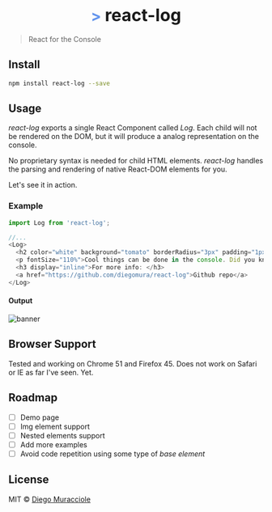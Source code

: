 <big><h1 align="center"><span style="color:CornflowerBlue; font-size:90%">> </span>react-log</h1></big>

> React for the Console

## Install
```sh
npm install react-log --save
```

## Usage
_react-log_ exports a single React Component called _Log_. Each child will not be rendered on the DOM, but it will produce a analog representation on the console.

No proprietary syntax is needed for child HTML elements. _react-log_ handles the parsing and rendering of native React-DOM elements for you.

Let's see it in action.

### Example

```js
import Log from 'react-log';

//...
<Log>
  <h2 color="white" background="tomato" borderRadius="3px" padding="1px 20px">react-log</h2>
  <p fontSize="110%">Cool things can be done in the console. Did you know that?</p>
  <h3 display="inline">For more info: </h3>
  <a href="https://github.com/diegomura/react-log">Github repo</a>
</Log>
```

#### Output
![banner](https://cloud.githubusercontent.com/assets/5600341/16939152/2b9db54c-4d55-11e6-89e6-c7a19a9f77e2.png)


## Browser Support
Tested and working on Chrome 51 and Firefox 45.
Does not work on Safari or IE as far I've seen. Yet.

## Roadmap
* [ ] Demo page
* [ ] Img element support
* [ ] Nested elements support
* [ ] Add more examples
* [ ] Avoid code repetition using some type of _base element_

## License

MIT © [Diego Muracciole](http://github.com/diegomura)
